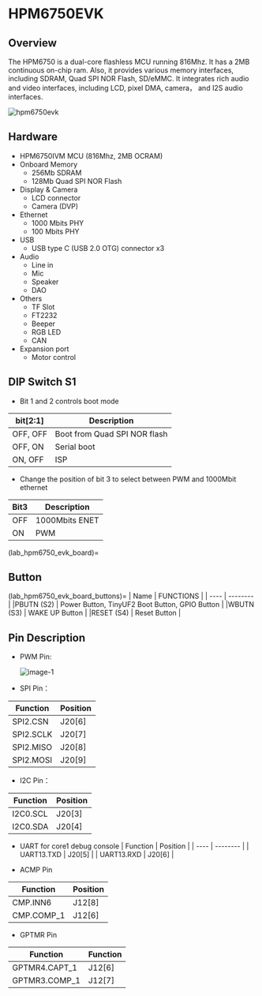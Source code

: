 # HPM6750EVK

## Overview

The HPM6750 is a dual-core flashless MCU running 816Mhz. It has a 2MB continuous on-chip ram. Also, it provides various memory interfaces, including SDRAM, Quad SPI NOR Flash, SD/eMMC. It integrates rich audio and video interfaces, including LCD, pixel DMA, camera， and I2S audio interfaces.

 ![hpm6750evk](../../doc/images/boards/hpm6750evk/hpm6750evk.png "hpm6750evk")

## Hardware

- HPM6750IVM MCU (816Mhz, 2MB OCRAM)
- Onboard Memory
  - 256Mb SDRAM
  - 128Mb Quad SPI NOR Flash
- Display & Camera
  - LCD connector
  - Camera (DVP)
- Ethernet
  - 1000 Mbits PHY
  - 100 Mbits PHY
- USB
  - USB type C (USB 2.0 OTG) connector x3
- Audio
  - Line in
  - Mic
  - Speaker
  - DAO
- Others
  - TF Slot
  - FT2232
  - Beeper
  - RGB LED
  - CAN
- Expansion port
  - Motor control

## DIP Switch S1

- Bit 1 and 2 controls boot mode

| bit[2:1] | Description                  |
| -------- | ---------------------------- |
| OFF, OFF | Boot from Quad SPI NOR flash |
| OFF, ON  | Serial boot                  |
| ON, OFF  | ISP                          |

- Change the position of bit 3 to select between PWM and 1000Mbit ethernet

| Bit3 | Description    |
| ---- | -------------- |
| OFF  | 1000Mbits ENET |
| ON   | PWM            |

(lab_hpm6750_evk_board)=
## Button
(lab_hpm6750_evk_board_buttons)=
| Name | FUNCTIONS |
| ---- | -------- |
|PBUTN (S2) | Power Button, TinyUF2 Boot Button, GPIO Button |
|WBUTN (S3) | WAKE UP Button |
|RESET (S4) | Reset Button |

## Pin Description

- PWM Pin:

  ![image-1](../../doc/images/boards/hpm6750evk/hpm6750evk_pwm_output_pin.jpg "image-1")

- SPI Pin：

| Function | Position |
| ---- | -------- |
| SPI2.CSN    | J20[6] |
| SPI2.SCLK   | J20[7] |
| SPI2.MISO   | J20[8] |
| SPI2.MOSI   | J20[9] |

- I2C Pin：

| Function | Position |
| ---- | -------- |
| I2C0.SCL    | J20[3] |
| I2C0.SDA    | J20[4] |

- UART for core1 debug console
| Function | Position |
| ---- | -------- |
| UART13.TXD    | J20[5] |
| UART13.RXD    | J20[6] |

- ACMP Pin

| Function | Position |
| ---- | -------- |
| CMP.INN6    | J12[8] |
| CMP.COMP_1  | J12[6] |

- GPTMR Pin

| Function | Function |
| ---- | -------- |
| GPTMR4.CAPT_1  | J12[6] |
| GPTMR3.COMP_1  | J12[7] |
